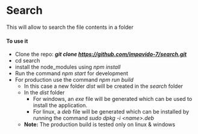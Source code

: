 # Search
This will allow to search the file contents in a folder

#### To use it
+ Clone the repo: ***git clone https://github.com/impavido-7/search.git***
+ cd search
+ install the node_modules using *npm install*
+ Run the command *npm start* for development
+ For production use the command *npm run build*
  + In this case a new folder *dist* will be created in the *search* folder
  + In the *dist* folder
    + For windows, an *exe* file will be generated which can be used to install the application.
    + For linux, a *deb* file will be generated which can be installed by running the command *sudo dpkg -i <name<name>>.deb*
  + **Note:** The production build is tested only on linux & windows
